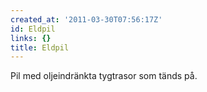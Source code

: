 ```yaml
---
created_at: '2011-03-30T07:56:17Z'
id: Eldpil
links: {}
title: Eldpil
---
```


Pil med oljeindränkta tygtrasor som tänds på.

